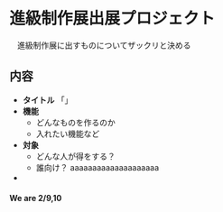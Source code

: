 # 進級制作展出展プロジェクト
　進級制作展に出すものについてザックリと決める

## 内容
- **タイトル**
    「」
- **機能**
    - どんなものを作るのか
    - 入れたい機能など
- **対象**
    - どんな人が得をする？
    - 誰向け？
    aaaaaaaaaaaaaaaaaaaa
- 

#### We are 2/9,10